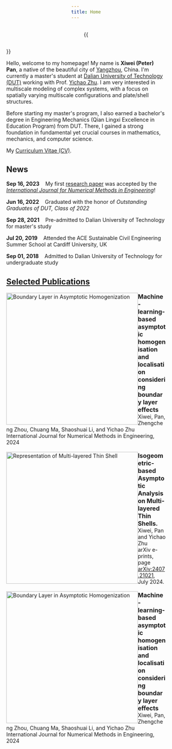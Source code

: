 ```yaml
---
title: Home
---
```


{{<figure src="/figures/Xiwei_Portrait.JPG" title="Me at Jinji Lake in Suzhou, Summer 2023 (Credit goes to Jiayi)" width="500">}}

Hello, welcome to my homepage! My name is **Xiwei (Peter) Pan**, a native of the beautiful city of [Yangzhou](https://en.wikipedia.org/wiki/Yangzhou), China. I'm currently a master's student at [Dalian University of Technology (DUT)](https://www.dlut.edu.cn/) working with Prof. [Yichao Zhu](http://faculty.dlut.edu.cn/zhuyc/zh_CN/index/968943/list/index.htm). I am very interested in multiscale modeling of complex systems, with a focus on spatially varying multiscale configurations and plate/shell structures.

Before starting my master's program, I also earned a bachelor's degree in Engineering Mechanics (Qian Lingxi Excellence in Education Program) from DUT. There, I gained a strong foundation in fundamental yet crucial courses in mathematics, mechanics, and computer science.

My [Curriculum Vitae (CV)](/files/Xiwei_CV.pdf).

## News

<p><b>Sep 16, 2023</b>&nbsp;&nbsp;&nbsp;&nbsp;My first <a href="https://onlinelibrary.wiley.com/doi/abs/10.1002/nme.7367">research paper</a> was accepted by the <a href="https://onlinelibrary.wiley.com/journal/10970207"><em>International Journal for Numerical Methods in Engineering</em></a>!</p>

<p><b>Jun 16, 2022</b>&nbsp;&nbsp;&nbsp;&nbsp;Graduated with the honor of <em>Outstanding Graduates of DUT, Class of 2022</em></p>

<p><b>Sep 28, 2021</b>&nbsp;&nbsp;&nbsp;&nbsp;Pre-admitted to Dalian University of Technology for master's study</p>

<p><b>Jul 20, 2019</b>&nbsp;&nbsp;&nbsp;&nbsp;Attended the ACE Sustainable Civil Engineering Summer School at Cardiff University, UK</p>

<p><b>Sep 01, 2018</b>&nbsp;&nbsp;&nbsp;&nbsp;Admitted to Dalian University of Technology for undergraduate study</p>

## [Selected Publications](https://xiweipan.vercel.app/en/projects/)

<div>
	<div style="float: left">
		<img src="/figures/BL.png" alt="Boundary Layer in Asymptotic Homogenization" width="350"/>
	</div>
	<div style="font-size: 16px">
		<b>Machine-learning-based asymptotic homogenisation and localisation considering boundary layer effects</b>
    </div>
    <div style="font-size: 14px">
		Xiwei, Pan, Zhengcheng Zhou, Chuang Ma, Shaoshuai Li, and Yichao Zhu
    </div>
    <div style="font-size: 14px">
		International Journal for Numerical Methods in Engineering, 2024
	</div>
</div>
<br>
<div>
	<div style="float: left">
		<img src="/figures/Shell.png" alt="Representation of Multi-layered Thin Shell" width="350"/>
	</div>
	<div style="font-size: 16px">
		<b>Isogeometric-based Asymptotic Analysis on Multi-layered Thin Shells.</b>
    </div>
    <div style="font-size: 14px">
		Xiwei, Pan and Yichao Zhu
    </div>
    <div style="font-size: 14px">
		arXiv e-prints, page <a href="https://arxiv.org/abs/2407.21021v1">arXiv:2407.21021</a>, July 2024.
	</div>
</div>
<br>
<div>
	<div style="float: left">
		<img src="/figures/BL.png" alt="Boundary Layer in Asymptotic Homogenization" width="350"/>
	</div>
	<div style="font-size: 16px">
		<b>Machine-learning-based asymptotic homogenisation and localisation considering boundary layer effects</b>
    </div>
    <div style="font-size: 14px">
		Xiwei, Pan, Zhengcheng Zhou, Chuang Ma, Shaoshuai Li, and Yichao Zhu
    </div>
    <div style="font-size: 14px">
		International Journal for Numerical Methods in Engineering, 2024
	</div>
</div>

</html>
<script>
  function imgClick(e) {
    showImagePreview(e.target.src)
  }
  // 遮罩层对象
  let div = null
  // 图片对象
  let img = null
  // 缩放倍数
  let scale = 1
  // 记录初始点击时间
  let startTime = 0
  // 区分是否为点击
  let isClick = true
  // 图片放大函数
  function showImagePreview(url) {
    // 创建遮罩
    div = document.createElement("div")
    div.style.position = "fixed";
    div.style.top = "0";
    div.style.bottom = "0";
    div.style.left = "0";
    div.style.right = "0";
    div.style.backgroundColor = "rgba(0,0,0,0.8)";
    div.style.display = "flex";
    div.style.justifyContent = "center";
    div.style.alignItems = "center";
    div.style.zIndex = "1000";
    // 遮罩层鼠标滚轮事件
    div.onwheel = (e) => zoom(e)
    // 记录点击初始时间
    div.onmousedown = (e) => startTime = e.timeStamp
    // 遮罩层鼠标抬起，主要记录时间差是否大于200ms
    div.onmouseup = (e) => divMouseUp(e)
    // click最后触发，根据时间差的结果判断是否要触发
    div.onclick = () => {
      if (isClick) {
        document.body.removeChild(div)
      }
    };
    // 创建图片
    img = document.createElement("img")
    img.src = url
    img.style.position = "relative"
    img.style.transform = `scale(${scale})`
    // 图片移动操作
    img.onmousedown = (e) => imgMouseDown(e)
    img.onmouseup = (e) => imgMouseUP(e)
    // div.addEventListener("wheel", (e) => zoom(e), { passive: false })
    div.appendChild(img)
    document.body.appendChild(div)
  }
  // 图片缩放操作函数
  function zoom(wheelEvent) {
    wheelEvent.preventDefault()
    if (wheelEvent.deltaY > 0) {
      scale = scale * 0.9
    } else {
      scale = scale * 1.1
    }
    img.style.transform = `scale(${scale})`
  }
  
  function imgMouseDown(downEvent) {
    downEvent.preventDefault()
    const rect = window.getComputedStyle(img, null)
    let leftNum = parseInt(rect.getPropertyValue("left"))
    let topNum = parseInt(rect.top)
    div.onmousemove = (moveEvent) => {
      img.style.top = moveEvent.clientY - downEvent.clientY + topNum + "px";
      img.style.left = moveEvent.clientX - downEvent.clientX + leftNum + "px";
    }
  }
  // 便于理解单独抽离
  function imgMouseUP(e) {
    div.onmousemove = null
  }

  function divMouseUp(e) {
    if (e.timeStamp - startTime > 200) {
      isClick = false
    } else {
      isClick = true
    }
  }
</script>
<style>
  body {
    height: 100vh;
    display: flex;
    justify-content: center;
    align-items: center;
    flex-direction: column;
  }
</style>

